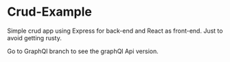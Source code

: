 # Crud-Example

Simple crud app using Express for back-end and React as front-end. Just to avoid getting rusty.

Go to GraphQl branch to see the graphQl Api version.
